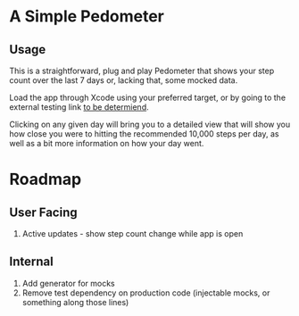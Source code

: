# A Simple Pedometer

## Usage
This is a straightforward, plug and play Pedometer that shows your step count over the last 7 days or, lacking that, some mocked data.

Load the app through Xcode using your preferred target, or by going to the external testing link [to be determiend](https://www.google.com).

Clicking on any given day will bring you to a detailed view that will show you how close you were to hitting the recommended 10,000 steps per day, as well as a bit more information on how your day went.

# Roadmap
## User Facing
1. Active updates - show step count change while app is open

## Internal
1. Add generator for mocks
2. Remove test dependency on production code (injectable mocks, or something along those lines)